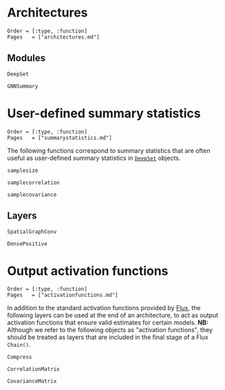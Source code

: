 # Architectures

```@index
Order = [:type, :function]
Pages   = ["architectures.md"]
```

## Modules

```@docs
DeepSet

GNNSummary
```

# User-defined summary statistics

```@index
Order = [:type, :function]
Pages   = ["summarystatistics.md"]
```

The following functions correspond to summary statistics that are often useful
as user-defined summary statistics in [`DeepSet`](@ref) objects.

```@docs
samplesize

samplecorrelation

samplecovariance
```

## Layers

```@docs
SpatialGraphConv

DensePositive
```


# Output activation functions

```@index
Order = [:type, :function]
Pages   = ["activationfunctions.md"]
```

In addition to the standard activation functions provided by [Flux](https://fluxml.ai/Flux.jl/stable/models/activation/), the following layers can be used at the end of an architecture, to act as output activation functions that ensure valid estimates for certain models. **NB:** Although we refer to the following objects as "activation functions", they should be treated as layers that are included in the final stage of a Flux `Chain()`. 

```@docs
Compress

CorrelationMatrix

CovarianceMatrix
```

